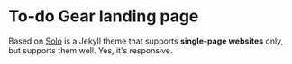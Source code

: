 # To-do Gear landing page

Based on [Solo](http://solo.chibi.io) is a Jekyll theme that supports **single-page websites** only, but supports them well. Yes, it's responsive.
